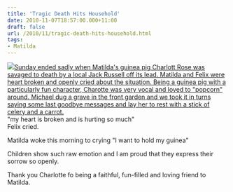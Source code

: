 ```yaml
---
title: 'Tragic Death Hits Household'
date: 2010-11-07T18:57:00.000+11:00
draft: false
url: /2010/11/tragic-death-hits-household.html
tags: 
- Matilda
---
```


[![](http://4.bp.blogspot.com/_i63U3ulGoC4/TNZcrGj34DI/AAAAAAAAAHY/fQBfkyWoGa8/s320/IMG_0326.jpg)](http://4.bp.blogspot.com/_i63U3ulGoC4/TNZcrGj34DI/AAAAAAAAAHY/fQBfkyWoGa8/s1600/IMG_0326.jpg)[Sunday ended sadly when Matilda's guinea pig Charlott Rose was savaged to death by a local Jack Russell off its lead. Matilda and Felix were heart broken and openly cried about the situation. Being a guinea pig with a particularly fun character, Charotte was very vocal and loved to "popcorn" around. Michael dug a grave in the front garden and we took it in turns saying some last goodbye messages and lay her to rest with a stick of celery and a carrot.](http://4.bp.blogspot.com/_i63U3ulGoC4/TNZcrGj34DI/AAAAAAAAAHY/fQBfkyWoGa8/s1600/IMG_0326.jpg)  
"my heart is broken and is hurting so much"  
Felix cried.  
  
Matilda woke this morning to crying "I want to hold my guinea"  
  
Children show such raw emotion and I am proud that they express their sorrow so openly.  
  
Thank you Charlotte fo being a faithful, fun-filled and loving friend to Matilda.  
[](http://4.bp.blogspot.com/_i63U3ulGoC4/TNZcrGj34DI/AAAAAAAAAHY/fQBfkyWoGa8/s1600/IMG_0326.jpg)